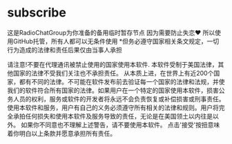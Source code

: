 # subscribe
这是RadioChatGroup为你准备的备用临时暂存节点
因为需要防止失恋❤
所以使用GitHub托管，所有人都可以无条件使用
*但务必遵守国家相关条文规定，一切行为造成的法律和责任后果仅由当事人承担

请注意!不要在代理通讯被禁止使用的国家使用本软件.
本软件受制于美国法律，其他国家的法律不受我们关注也不承担责任。
从本质上进，在世界上有近200个国家，都有不同的法律。不可能在软件发布前去验证每一个国家的法律和法规，并使我们的软件符合所有国家的法律。如果用户在一个特定的国家使用本软件，损害公务人员的权利，服务或软件的开发者将永远不会负责恢复或补偿损害或刑事责任。
使用本软件和服务，用户有自己的义务必须遵守所有相关的法律和规则。用户将完全承拍任何损失和使用本软件及服务导致的责任，无论是在美国领土以内往是以外。
如果你不同意也不理解上述警告，请不要使用本软件。
点击'接受'按扭意味着你明白以上条款并愿意承担所有责任。
